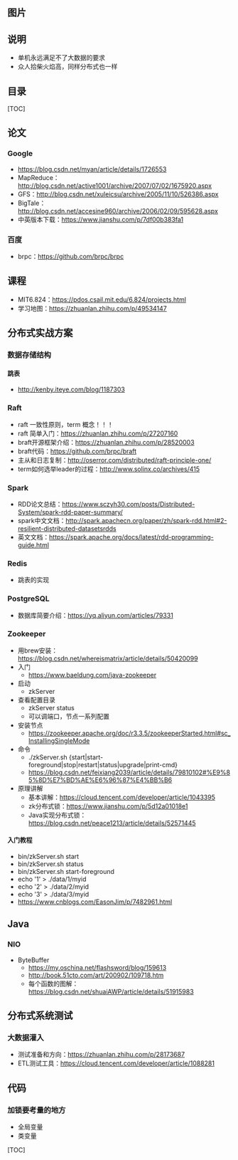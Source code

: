 ## 图片

## 说明

- 单机永远满足不了大数据的要求
- 众人拾柴火焰高，同样分布式也一样

## 目录

[TOC]

## 论文

### Google

- https://blog.csdn.net/myan/article/details/1726553
- MapReduce：http://blog.csdn.net/active1001/archive/2007/07/02/1675920.aspx
- GFS：http://blog.csdn.net/xuleicsu/archive/2005/11/10/526386.aspx
- BigTale：http://blog.csdn.net/accesine960/archive/2006/02/09/595628.aspx
- 中英版本下载：https://www.jianshu.com/p/7df00b383fa1



### 百度

- brpc：https://github.com/brpc/brpc



## 课程

- MIT6.824：https://pdos.csail.mit.edu/6.824/projects.html
- 学习地图：https://zhuanlan.zhihu.com/p/49534147



## 分布式实战方案

### 数据存储结构

#### 跳表

- http://kenby.iteye.com/blog/1187303

### Raft 

- raft 一致性原则，term 概念！！！
- raft 简单入门：https://zhuanlan.zhihu.com/p/27207160
- braft开源框架介绍：https://zhuanlan.zhihu.com/p/28520003
- braft代码：https://github.com/brpc/braft
- 主从和日志复制：http://oserror.com/distributed/raft-principle-one/
- term如何选举leader的过程：http://www.solinx.co/archives/415

### Spark

- RDD论文总结：https://www.sczyh30.com/posts/Distributed-System/spark-rdd-paper-summary/
- spark中文文档：http://spark.apachecn.org/paper/zh/spark-rdd.html#2-resilient-distributed-datasetsrdds
- 英文文档：https://spark.apache.org/docs/latest/rdd-programming-guide.html

### Redis

- 跳表的实现

### PostgreSQL

- 数据库简要介绍：https://yq.aliyun.com/articles/79331

### Zookeeper

- 用brew安装：https://blog.csdn.net/whereismatrix/article/details/50420099
- 入门
  - https://www.baeldung.com/java-zookeeper
- 启动
  - zkServer
- 查看配置目录
  - zkServer status
  - 可以调端口，节点一系列配置
- 安装节点
  - https://zookeeper.apache.org/doc/r3.3.5/zookeeperStarted.html#sc_InstallingSingleMode
- 命令
  - ./zkServer.sh {start|start-foreground|stop|restart|status|upgrade|print-cmd}
  - https://blog.csdn.net/feixiang2039/article/details/79810102#%E9%85%8D%E7%BD%AE%E6%96%87%E4%BB%B6
- 原理讲解
  - 基本讲解：https://cloud.tencent.com/developer/article/1043395
  - zk分布式锁：https://www.jianshu.com/p/5d12a01018e1
  - Java实现分布式锁：https://blog.csdn.net/peace1213/article/details/52571445

#### 入门教程

- bin/zkServer.sh start
- bin/zkServer.sh status
- bin/zkServer.sh start-foreground
- echo '1' > ./data/1/myid
- echo '2' > ./data/2/myid
- echo '3' > ./data/3/myid
- https://www.cnblogs.com/EasonJim/p/7482961.html



## Java

### NIO

- ByteBuffer
  - https://my.oschina.net/flashsword/blog/159613
  - http://book.51cto.com/art/200902/109718.htm
  - 每个函数的图解：https://blog.csdn.net/shuaiAWP/article/details/51915983



## 分布式系统测试

### 大数据灌入

- 测试准备和方向：https://zhuanlan.zhihu.com/p/28173687
- ETL测试工具：https://cloud.tencent.com/developer/article/1088281



## 代码

### 加锁要考量的地方

- 全局变量
- 类变量

[TOC]

